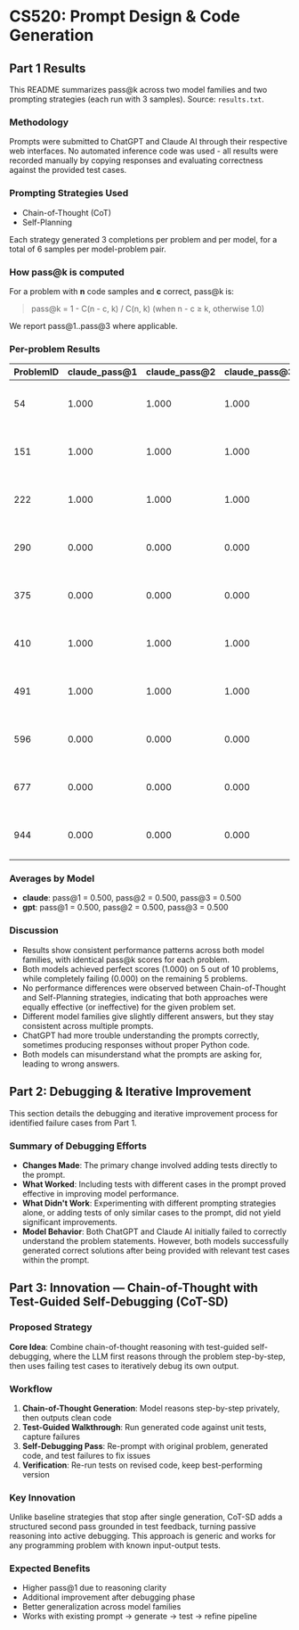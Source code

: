 # CS520: Prompt Design & Code Generation
## Part 1 Results

This README summarizes pass@k across two model families and two prompting strategies (each run with 3 samples). Source: `results.txt`.

### Methodology

Prompts were submitted to ChatGPT and Claude AI through their respective web interfaces. No automated inference code was used - all results were recorded manually by copying responses and evaluating correctness against the provided test cases.

### Prompting Strategies Used

- Chain-of-Thought (CoT)
- Self-Planning

Each strategy generated 3 completions per problem and per model, for a total of 6 samples per model-problem pair.

### How pass@k is computed

For a problem with **n** code samples and **c** correct, pass@k is:


> pass@k = 1 - C(n - c, k) / C(n, k)  (when n - c ≥ k, otherwise 1.0)


We report pass@1..pass@3 where applicable.

### Per-problem Results

| ProblemID | claude_pass@1 | claude_pass@2 | claude_pass@3 | gpt_pass@1 | gpt_pass@2 | gpt_pass@3 | notes |
|---|---|---|---|---|---|---|---|
| 54 | 1.000 | 1.000 | 1.000 | 1.000 | 1.000 | 1.000 | claude: c=6/n=6; gpt: c=6/n=6 |
| 151 | 1.000 | 1.000 | 1.000 | 1.000 | 1.000 | 1.000 | claude: c=6/n=6; gpt: c=6/n=6 |
| 222 | 1.000 | 1.000 | 1.000 | 1.000 | 1.000 | 1.000 | claude: c=6/n=6; gpt: c=6/n=6 |
| 290 | 0.000 | 0.000 | 0.000 | 0.000 | 0.000 | 0.000 | claude: c=0/n=6; gpt: c=0/n=6 |
| 375 | 0.000 | 0.000 | 0.000 | 0.000 | 0.000 | 0.000 | claude: c=0/n=6; gpt: c=0/n=6 |
| 410 | 1.000 | 1.000 | 1.000 | 1.000 | 1.000 | 1.000 | claude: c=6/n=6; gpt: c=6/n=6 |
| 491 | 1.000 | 1.000 | 1.000 | 1.000 | 1.000 | 1.000 | claude: c=6/n=6; gpt: c=6/n=6 |
| 596 | 0.000 | 0.000 | 0.000 | 0.000 | 0.000 | 0.000 | claude: c=0/n=6; gpt: c=0/n=6 |
| 677 | 0.000 | 0.000 | 0.000 | 0.000 | 0.000 | 0.000 | claude: c=0/n=6; gpt: c=0/n=6 |
| 944 | 0.000 | 0.000 | 0.000 | 0.000 | 0.000 | 0.000 | claude: c=0/n=6; gpt: c=0/n=6 |

### Averages by Model

- **claude**: pass@1 = 0.500, pass@2 = 0.500, pass@3 = 0.500
- **gpt**: pass@1 = 0.500, pass@2 = 0.500, pass@3 = 0.500

### Discussion

- Results show consistent performance patterns across both model families, with identical pass@k scores for each problem.
- Both models achieved perfect scores (1.000) on 5 out of 10 problems, while completely failing (0.000) on the remaining 5 problems.
- No performance differences were observed between Chain-of-Thought and Self-Planning strategies, indicating that both approaches were equally effective (or ineffective) for the given problem set.
- Different model families give slightly different answers, but they stay consistent across multiple prompts.
- ChatGPT had more trouble understanding the prompts correctly, sometimes producing responses without proper Python code.
- Both models can misunderstand what the prompts are asking for, leading to wrong answers.

## Part 2: Debugging & Iterative Improvement

This section details the debugging and iterative improvement process for identified failure cases from Part 1.

### Summary of Debugging Efforts

- **Changes Made**: The primary change involved adding tests directly to the prompt.
- **What Worked**: Including tests with different cases in the prompt proved effective in improving model performance.
- **What Didn't Work**: Experimenting with different prompting strategies alone, or adding tests of only similar cases to the prompt, did not yield significant improvements.
- **Model Behavior**: Both ChatGPT and Claude AI initially failed to correctly understand the problem statements. However, both models successfully generated correct solutions after being provided with relevant test cases within the prompt.

## Part 3: Innovation — Chain-of-Thought with Test-Guided Self-Debugging (CoT-SD)

### Proposed Strategy

**Core Idea**: Combine chain-of-thought reasoning with test-guided self-debugging, where the LLM first reasons through the problem step-by-step, then uses failing test cases to iteratively debug its own output.

### Workflow

1. **Chain-of-Thought Generation**: Model reasons step-by-step privately, then outputs clean code
2. **Test-Guided Walkthrough**: Run generated code against unit tests, capture failures
3. **Self-Debugging Pass**: Re-prompt with original problem, generated code, and test failures to fix issues
4. **Verification**: Re-run tests on revised code, keep best-performing version

### Key Innovation

Unlike baseline strategies that stop after single generation, CoT-SD adds a structured second pass grounded in test feedback, turning passive reasoning into active debugging. This approach is generic and works for any programming problem with known input-output tests.

### Expected Benefits

- Higher pass@1 due to reasoning clarity
- Additional improvement after debugging phase
- Better generalization across model families
- Works with existing prompt → generate → test → refine pipeline
